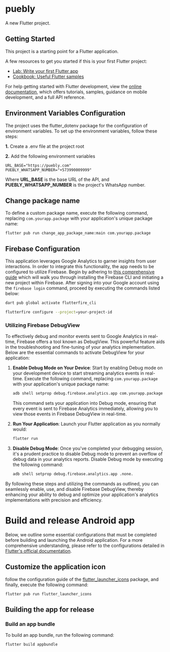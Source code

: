 # puebly

A new Flutter project.

## Getting Started

This project is a starting point for a Flutter application.

A few resources to get you started if this is your first Flutter project:

- [Lab: Write your first Flutter app](https://docs.flutter.dev/get-started/codelab)
- [Cookbook: Useful Flutter samples](https://docs.flutter.dev/cookbook)

For help getting started with Flutter development, view the
[online documentation](https://docs.flutter.dev/), which offers tutorials,
samples, guidance on mobile development, and a full API reference.

## Environment Variables Configuration

The project uses the flutter_dotenv package for the configuration of environment variables. To set up the environment variables, follow these steps:

**1.** Create a .env file at the project root

**2.** Add the following environment variables

```
URL_BASE="https://puebly.com"
PUEBLY_WHATSAPP_NUMBER="+573990009999"
```

Where **URL_BASE** is the base URL of the API, and **PUEBLY_WHATSAPP_NUMBER** is the project's WhatsApp number.

## Change package name

To define a custom package name, execute the following command, replacing `com.yourapp.package` with your application's unique package name:

```
flutter pub run change_app_package_name:main com.yourapp.package
```

## Firebase Configuration
This application leverages Google Analytics to garner insights from user interactions. In order to integrate this functionality, the app needs to be configured to utilize Firebase. Begin by adhering to [this comprehensive guide](https://firebase.google.com/docs/flutter/setup?platform=android) which will walk you through installing the Firebase CLI and initiating a new project within Firebase. After signing into your Google account using the `firebase login` command, proceed by executing the commands listed below:

```bash
dart pub global activate flutterfire_cli
```

```bash
flutterfire configure --project=your-project-id
```

### Utilizing Firebase DebugView

To effectively debug and monitor events sent to Google Analytics in real-time, Firebase offers a tool known as DebugView. This powerful feature aids in the troubleshooting and fine-tuning of your analytics implementation. Below are the essential commands to activate DebugView for your application:

1. **Enable Debug Mode on Your Device**: Start by enabling Debug mode on your development device to start streaming analytics events in real-time. Execute the following command, replacing `com.yourapp.package` with your application's unique package name:

    ```bash
    adb shell setprop debug.firebase.analytics.app com.yourapp.package
    ```
    This command sets your application into Debug mode, ensuring that every event is sent to Firebase Analytics immediately, allowing you to view those events in Firebase DebugView in real-time.

2. **Run Your Application**: Launch your Flutter application as you normally would:

    ```bash
    flutter run
    ```

3. **Disable Debug Mode**: Once you've completed your debugging session, it's a prudent practice to disable Debug mode to prevent an overflow of debug data in your analytics reports. Disable Debug mode by executing the following command:

    ```bash
    adb shell setprop debug.firebase.analytics.app .none.
    ```

By following these steps and utilizing the commands as outlined, you can seamlessly enable, use, and disable Firebase DebugView, thereby enhancing your ability to debug and optimize your application's analytics implementations with precision and efficiency.

# Build and release Android app

Below, we outline some essential configurations that must be completed before building and launching the Android application. For a more comprehensive understanding, please refer to the configurations detailed in [Flutter's official documentation](https://docs.flutter.dev/deployment/android#adding-a-launcher-icon).

## Customize the application icon

follow the configuration guide of the [flutter_launcher_icons](https://pub.dev/packages/flutter_launcher_icons) package, and finally, execute the following command:

```
flutter pub run flutter_launcher_icons
```

## Building the app for release
### Build an app bundle
To build an app bundle, run the following command:
```
flutter build appbundle
```


